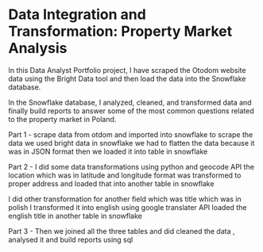 #  Data Integration and Transformation: Property Market Analysis

In this Data Analyst Portfolio project, I have scraped the Otodom website data using the Bright Data tool and then load the data into the Snowflake database. 

In the Snowflake database, I analyzed, cleaned, and transformed data and finally build reports to answer some of the most common questions related to the property market in Poland. 

Part 1 - scrape data from otdom and imported into snowflake to scrape the data we used bright data 
in snowflake we had to flatten the data because it was in JSON format then we loaded it into table in snowflake 

Part 2 - I did some data transformations using python and geocode API 
the location which was in latitude and longitude format was transformed to proper address 
and loaded that into another table in snowflake 

I did other transformation for another field which was title which was in polish 
I transformed it into english using google translater API 
loaded the english title in another table in snowflake


Part 3 - Then we joined all the three tables and did cleaned the data , analysed it and build reports using sql 



